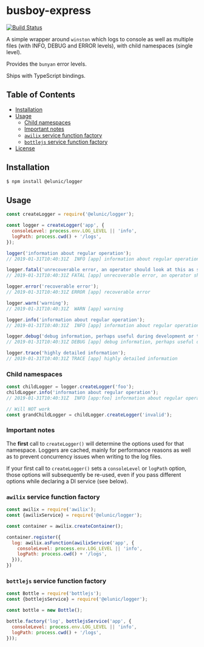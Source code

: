 # busboy-express

[![Build Status](https://travis-ci.org/elunic/node-logger.svg?branch=master)](https://travis-ci.org/elunic/node-logger)

A simple wrapper around `winston` which logs to console as well as multiple files (with INFO, DEBUG and ERROR levels), with child namespaces (single level).

Provides the `bunyan` error levels.

Ships with TypeScript bindings.


## Table of Contents

- [Installation](#installation)
- [Usage](#usage)
  * [Child namespaces](#child-namespaces)
  * [Important notes](#important-notes)
  * [`awilix` service function factory](#awilix-service-function-factory)
  * [`bottlejs` service function factory](#bottlejs-service-function-factory)
- [License](#license)


## Installation

```bash
$ npm install @elunic/logger
```


## Usage

```javascript
const createLogger = require('@elunic/logger');

const logger = createLogger('app', {
  consoleLevel: process.env.LOG_LEVEL || 'info',
  logPath: process.cwd() + '/logs',
});

logger('information about regular operation');
// 2019-01-31T10:40:31Z  INFO [app] information about regular operation

logger.fatal('unrecoverable error, an operator should look at this as soon as possible');
// 2019-01-31T10:40:31Z FATAL [app] unrecoverable error, an operator should look at this as soon as possible

logger.error('recoverable error');
// 2019-01-31T10:40:31Z ERROR [app] recoverable error

logger.warn('warning');
// 2019-01-31T10:40:31Z  WARN [app] warning

logger.info('information about regular operation');
// 2019-01-31T10:40:31Z  INFO [app] information about regular operation

logger.debug('debug information, perhaps useful during development or troubleshooting');
// 2019-01-31T10:40:31Z DEBUG [app] debug information, perhaps useful during development or troubleshooting

logger.trace('highly detailed information');
// 2019-01-31T10:40:31Z TRACE [app] highly detailed information
```


### Child namespaces

```javascript
const childLogger = logger.createLogger('foo');
childLogger.info('information about regular operation');
// 2019-01-31T10:40:31Z  INFO [app:foo] information about regular operation

// Will NOT work
const grandChildLogger = childLogger.createLogger('invalid');
```


### Important notes

The **first** call to `createLogger()` will determine the options
used for that namespace. Loggers are cached, mainly for performance 
reasons as well as to prevent concurrency issues when writing to
the log files.

If your first call to `createLogger()` sets a `consoleLevel` or `logPath`
option, those options will subsequently be re-used, even if you
pass different options while declaring a DI service (see below).


### `awilix` service function factory

```javascript
const awilix = require('awilix');
const {awilixService} = require('@elunic/logger');

const container = awilix.createContainer();

container.register({
  log: awilix.asFunction(awilixService('app', {
    consoleLevel: process.env.LOG_LEVEL || 'info',
    logPath: process.cwd() + '/logs',
  })),
})
```


### `bottlejs` service function factory

```javascript
const Bottle = require('bottlejs');
const {bottlejsService} = require('@elunic/logger');

const bottle = new Bottle();

bottle.factory('log', bottlejsService('app', {
  consoleLevel: process.env.LOG_LEVEL || 'info',
  logPath: process.cwd() + '/logs',
}));
```




